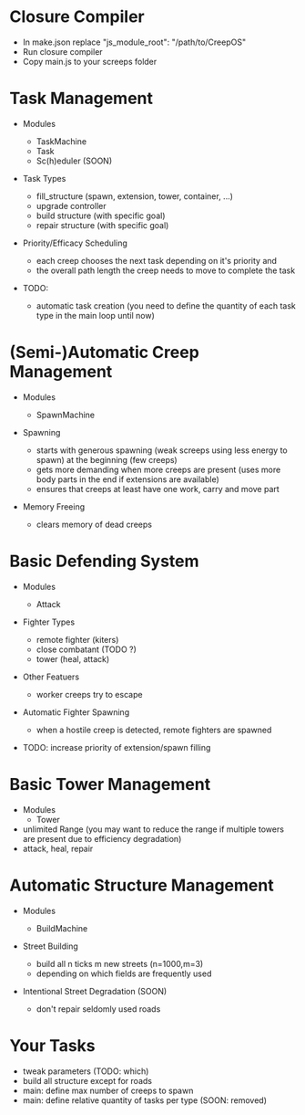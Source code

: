 # Closure Compiler
  - In make.json replace "js_module_root": "/path/to/CreepOS"
  - Run closure compiler
  - Copy main.js to your screeps folder

# Task Management 
  - Modules
    - TaskMachine
    - Task
    - Sc(h)eduler (SOON)
 
  - Task Types  
    - fill_structure (spawn, extension, tower, container, ...)
    - upgrade controller
    - build structure (with specific goal)
    - repair structure (with specific goal)
  
  - Priority/Efficacy Scheduling 
    - each creep chooses the next task depending on it's priority and 
    - the overall path length the creep needs to move to complete the task
  
  - TODO:
    - automatic task creation (you need to define the quantity of each task type in the main loop until now)

# (Semi-)Automatic Creep Management
  - Modules
    - SpawnMachine
  
  - Spawning 
    - starts with generous spawning (weak screeps using less energy to spawn) at the beginning (few creeps)
    - gets more demanding when more creeps are present (uses more body parts in the end if extensions are available)
    - ensures that creeps at least have one work, carry and move part 
   
  - Memory Freeing
    - clears memory of dead creeps 
    
  
# Basic Defending System 
  - Modules
    - Attack

  - Fighter Types
    - remote fighter (kiters)
    - close combatant (TODO ?)
    - tower (heal, attack)
  
  - Other Featuers
    - worker creeps try to escape
  
  - Automatic Fighter Spawning
    - when a hostile creep is detected, remote fighters are spawned
    
  - TODO: increase priority of extension/spawn filling

# Basic Tower Management
  - Modules
    - Tower
  - unlimited Range (you may want to reduce the range if multiple towers are present due to efficiency degradation)
  - attack, heal, repair 

# Automatic Structure Management
- Modules
  - BuildMachine
  
- Street Building
  - build all n ticks m new streets (n=1000,m=3)
  - depending on which fields are frequently used 

- Intentional Street Degradation (SOON)
  - don't repair seldomly used roads
  

# Your Tasks
- tweak parameters (TODO: which)
- build all structure except for roads 
- main: define max number of creeps to spawn
- main: define relative quantity of tasks per type (SOON: removed)

